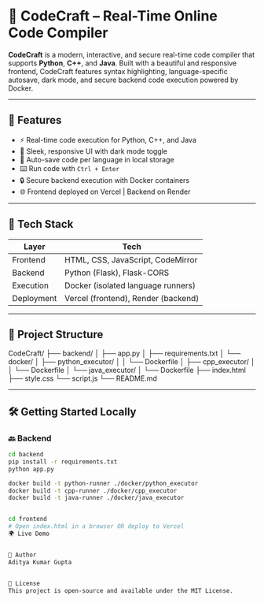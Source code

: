 # 🚀 CodeCraft – Real-Time Online Code Compiler

**CodeCraft** is a modern, interactive, and secure real-time code compiler that supports **Python**, **C++**, and **Java**. Built with a beautiful and responsive frontend, CodeCraft features syntax highlighting, language-specific autosave, dark mode, and secure backend code execution powered by Docker.

---

## 🌟 Features

- ⚡ Real-time code execution for Python, C++, and Java
- 🎨 Sleek, responsive UI with dark mode toggle
- 💾 Auto-save code per language in local storage
- ⌨️ Run code with `Ctrl + Enter`
- 🔒 Secure backend execution with Docker containers
- 🌐 Frontend deployed on Vercel | Backend on Render

---

## 🔧 Tech Stack

| Layer     | Tech                             |
|-----------|----------------------------------|
| Frontend  | HTML, CSS, JavaScript, CodeMirror |
| Backend   | Python (Flask), Flask-CORS        |
| Execution | Docker (isolated language runners) |
| Deployment| Vercel (frontend), Render (backend) |

---

## 📂 Project Structure

CodeCraft/
├── backend/
│ ├── app.py
│ ├── requirements.txt
│ └── docker/
│ ├── python_executor/
│ │ └── Dockerfile
│ ├── cpp_executor/
│ │ └── Dockerfile
│ └── java_executor/
│ └── Dockerfile
├── index.html
├── style.css
└── script.js
└── README.md


---

## 🛠 Getting Started Locally

### 🔙 Backend

```bash
cd backend
pip install -r requirements.txt
python app.py

docker build -t python-runner ./docker/python_executor
docker build -t cpp-runner ./docker/cpp_executor
docker build -t java-runner ./docker/java_executor


cd frontend
# Open index.html in a browser OR deploy to Vercel
🌍 Live Demo


🙌 Author
Aditya Kumar Gupta


📜 License
This project is open-source and available under the MIT License.

